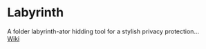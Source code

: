 # Labyrinth
A folder labyrinth-ator hidding tool for a stylish privacy protection...  
[Wiki](https://github.com/ValentinHacker/Labyrinth/wiki)
